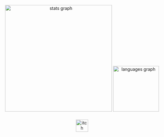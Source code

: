 <div align="center">
  <img src="https://github-readme-stats.vercel.app/api?username=VeeronTen&hide_title=false&hide_rank=true&show_icons=true&include_all_commits=true&count_private=true&disable_animations=false&theme=noctis_minimus&locale=en&hide_border=false&order=1&custom_title=Stats" height="350" alt="stats graph"  />
  <img src="https://github-readme-stats.vercel.app/api/top-langs?username=VeeronTen&locale=en&hide_title=false&layout=compact&card_width=320&langs_count=6&theme=noctis_minimus&hide_border=false&order=2&custom_title=Languages" height="150" alt="languages graph"  />
</div>

###

<div align="center">
  <a href="https://veeronten.itch.io/" target="_blank">
    <img src="https://img.shields.io/static/v1?message=itch.io&logo=itch&label=&color=000000&logoColor=white&labelColor=&style=for-the-badge" height="40" alt="itch logo"  />
  </a>
</div>

###
